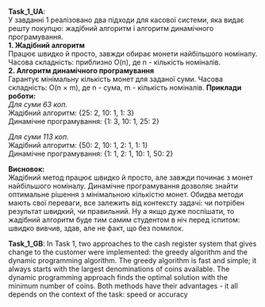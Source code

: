 **Task_1_UA**:\
У завданні 1 реалізовано два підходи для касової системи, яка видає решту покупцю: жадібний алгоритм і алгоритм динамічного програмування.\
**1. Жадібний алгоритм**\
Працює швидко й просто, завжди обирає монети найбільшого номіналу.
Часова складність: приблизно O(n), де n - кількість номіналів.\
**2. Алгоритм динамічного програмування**\
Гарантує мінімальну кількість монет для заданої суми.
Часова складність: O(n × m), де n - сума, m - кількість номіналів.
**Приклади роботи:**\
*Для суми 63 коп.*\
Жадібний алгоритм: {25: 2, 10: 1, 1: 3}\
Динамічне програмування: {1: 3, 10: 1, 25: 2}

*Для суми  113 коп.*\
Жадібний алгоритм: {50: 2, 10: 1, 2: 1, 1: 1}\
Динамічне програмування: {1: 1, 2: 1, 10: 1, 50: 2}

**Висновок:**\
Жадібний метод працює швидко й просто, але завжди починає з монет найбільшого номіналу. Динамічне програмування дозволяє знайти оптимальне рішення з мінімальною кількістю монет. 
Обидва методи мають свої переваги, все залежить від контексту задачі: чи потрібен результат швидкий, чи правильний.
Ну а якщо дуже поспішати, то жадібний алгоритм буде тим самим студентом в ніч перед іспитом: швидко вивчив, здав, але не факт, що без помилок.

**Task_1_GB**: In Task 1, two approaches to the cash register system that gives change to the customer were implemented:
the greedy algorithm and the dynamic programming algorithm. The greedy algorithm is fast and simple; it always starts with the largest denominations of coins available. 
The dynamic programming approach finds the optimal solution with the minimum number of coins. Both methods have their advantages - it all depends on the context of the task: speed or accuracy
